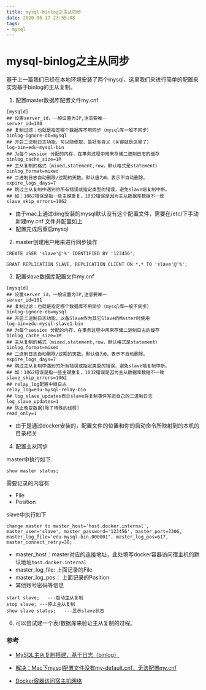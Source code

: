 ```yaml
---
title: mysql-binlog之主从同步
date: 2020-06-17 23:55:08
tags:
- mysql
---
```


# mysql-binlog之主从同步

基于上一篇我们已经在本地环境安装了两个mysql，这里我们来进行简单的配置来实现基于binlog的主从复制。

<!--more-->

1. 配置master数据库配置文件my.cnf

```
[mysqld]
## 设置server_id，一般设置为IP,注意要唯一
server_id=100
## 复制过滤：也就是指定哪个数据库不用同步（mysql库一般不同步）
binlog-ignore-db=mysql
## 开启二进制日志功能，可以随便取，最好有含义（关键就是这里了）
log-bin=edu-mysql-bin
## 为每个session 分配的内存，在事务过程中用来存储二进制日志的缓存
binlog_cache_size=1M
## 主从复制的格式（mixed,statement,row，默认格式是statement）
binlog_format=mixed
## 二进制日志自动删除/过期的天数。默认值为0，表示不自动删除。
expire_logs_days=7
## 跳过主从复制中遇到的所有错误或指定类型的错误，避免slave端复制中断。
## 如：1062错误是指一些主键重复，1032错误是因为主从数据库数据不一致
slave_skip_errors=1062
```

* 由于mac上通过dmg安装的mysql默认没有这个配置文件，需要在/etc/下手动新建my.cnf 文件并配置如上
* 配置完成后重启mysql

2. master创建用户用来进行同步操作

```
CREATE USER 'slave'@'%' IDENTIFIED BY '123456';

GRANT REPLICATION SLAVE, REPLICATION CLIENT ON *.* TO 'slave'@'%';
```

3. 配置slave数据库配置文件my.cnf

```
[mysqld]
## 设置server_id，一般设置为IP,注意要唯一
server_id=101
## 复制过滤：也就是指定哪个数据库不用同步（mysql库一般不同步）
binlog-ignore-db=mysql
## 开启二进制日志功能，以备Slave作为其它Slave的Master时使用
log-bin=edu-mysql-slave1-bin
## 为每个session 分配的内存，在事务过程中用来存储二进制日志的缓存
binlog_cache_size=1M
## 主从复制的格式（mixed,statement,row，默认格式是statement）
binlog_format=mixed
## 二进制日志自动删除/过期的天数。默认值为0，表示不自动删除。
expire_logs_days=7
## 跳过主从复制中遇到的所有错误或指定类型的错误，避免slave端复制中断。
## 如：1062错误是指一些主键重复，1032错误是因为主从数据库数据不一致
slave_skip_errors=1062
## relay_log配置中继日志
relay_log=edu-mysql-relay-bin
## log_slave_updates表示slave将复制事件写进自己的二进制日志
log_slave_updates=1
## 防止改变数据(除了特殊的线程)
read_only=1
```

* 由于是通过docker安装的，配置文件的位置和你的启动命令所映射到的本机的目录相关

4. 配置主从同步

master中执行如下

```
show master status;
```

需要记录的内容有

* File
* Position

slave中执行如下

```
change master to master_host='host.docker.internal', master_user='slave', master_password='123456', master_port=3306, master_log_file='edu-mysql-bin.000001', master_log_pos=617, master_connect_retry=30;
```

* master_host：master对应的连接地址，此处填写docker容器访问宿主机的默认地址`host.docker.internal`
* master_log_file: 上面记录的File
* master_log_pos： 上面记录的Position
* 其他账号密码等信息

```
start slave;   ---启动主从复制
stop slave; ---停止主从复制
show slave status;   ---显示slave状态
```

6. 可以尝试建一个表/数据库来验证主从复制的过程。

### 参考

* [MySQL主从复制搭建，基于日志（binlog）](https://www.jianshu.com/p/4876a0aab3e8)
* [解决：Mac下mysql配置文件没有my-default.cnf，无法配置my.cnf](https://www.jianshu.com/p/628bcf8bb557)

* [Docker容器访问宿主机网络](https://jingsam.github.io/2018/10/16/host-in-docker.html)

